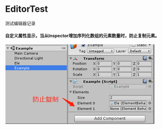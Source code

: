 # EditorTest
测试编辑器记录

#### 自定义属性显示，当从Inspector增加序列化数组的元素数量时，防止复制元素。 ##
![Image text](https://github.com/V1nChy/UnityTools/blob/master/EditorTest/Document/1.png)
